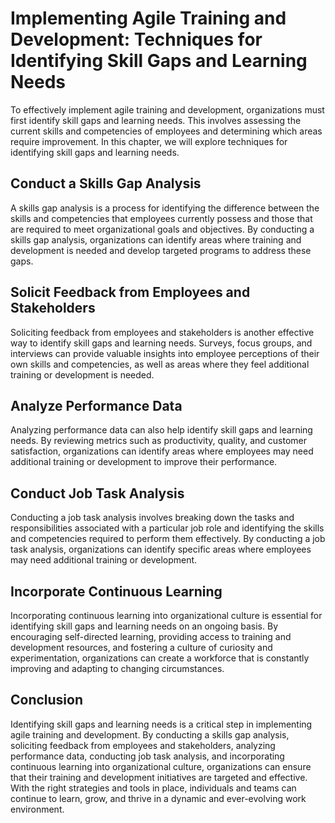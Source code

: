 Implementing Agile Training and Development: Techniques for Identifying Skill Gaps and Learning Needs
=====================================================================================================

To effectively implement agile training and development, organizations must first identify skill gaps and learning needs. This involves assessing the current skills and competencies of employees and determining which areas require improvement. In this chapter, we will explore techniques for identifying skill gaps and learning needs.

Conduct a Skills Gap Analysis
-----------------------------

A skills gap analysis is a process for identifying the difference between the skills and competencies that employees currently possess and those that are required to meet organizational goals and objectives. By conducting a skills gap analysis, organizations can identify areas where training and development is needed and develop targeted programs to address these gaps.

Solicit Feedback from Employees and Stakeholders
------------------------------------------------

Soliciting feedback from employees and stakeholders is another effective way to identify skill gaps and learning needs. Surveys, focus groups, and interviews can provide valuable insights into employee perceptions of their own skills and competencies, as well as areas where they feel additional training or development is needed.

Analyze Performance Data
------------------------

Analyzing performance data can also help identify skill gaps and learning needs. By reviewing metrics such as productivity, quality, and customer satisfaction, organizations can identify areas where employees may need additional training or development to improve their performance.

Conduct Job Task Analysis
-------------------------

Conducting a job task analysis involves breaking down the tasks and responsibilities associated with a particular job role and identifying the skills and competencies required to perform them effectively. By conducting a job task analysis, organizations can identify specific areas where employees may need additional training or development.

Incorporate Continuous Learning
-------------------------------

Incorporating continuous learning into organizational culture is essential for identifying skill gaps and learning needs on an ongoing basis. By encouraging self-directed learning, providing access to training and development resources, and fostering a culture of curiosity and experimentation, organizations can create a workforce that is constantly improving and adapting to changing circumstances.

Conclusion
----------

Identifying skill gaps and learning needs is a critical step in implementing agile training and development. By conducting a skills gap analysis, soliciting feedback from employees and stakeholders, analyzing performance data, conducting job task analysis, and incorporating continuous learning into organizational culture, organizations can ensure that their training and development initiatives are targeted and effective. With the right strategies and tools in place, individuals and teams can continue to learn, grow, and thrive in a dynamic and ever-evolving work environment.

